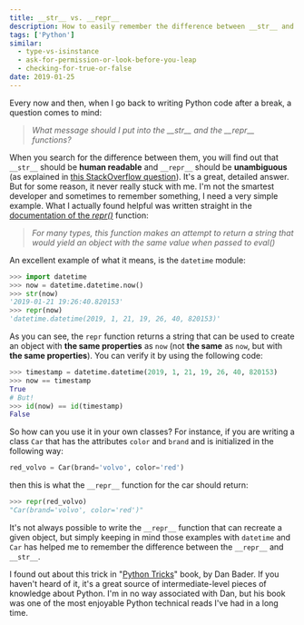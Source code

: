 ```yaml
---
title: __str__ vs. __repr__
description: How to easily remember the difference between __str__ and __repr__ functions in Python?
tags: ['Python']
similar:
  - type-vs-isinstance
  - ask-for-permission-or-look-before-you-leap
  - checking-for-true-or-false
date: 2019-01-25
---
```


Every now and then, when I go back to writing Python code after a break, a question comes to mind:

> *What message should I put into the \_\_str\_\_ and the \_\_repr\_\_ functions?*

When you search for the difference between them, you will find out that `__str__` should be **human readable** and `__repr__` should be **unambiguous** (as explained in [this StackOverflow question](https://stackoverflow.com/questions/1436703/difference-between-str-and-repr)). It's a great, detailed answer. But for some reason, it never really stuck with me. I'm not the smartest developer and sometimes to remember something, I need a very simple example. What I actually found helpful was written straight in the [documentation of the *repr()*](https://docs.python.org/3/library/functions.html#repr) function:

> *For many types, this function makes an attempt to return a string that would yield an object with the same value when passed to eval()*

An excellent example of what it means, is the `datetime` module:

```python
>>> import datetime
>>> now = datetime.datetime.now()
>>> str(now)
'2019-01-21 19:26:40.820153'
>>> repr(now)
'datetime.datetime(2019, 1, 21, 19, 26, 40, 820153)'
```

As you can see, the `repr` function returns a string that can be used to create an object with **the same properties** as `now` (not **the same** as `now`, but with **the same properties**). You can verify it by using the following code:

```python
>>> timestamp = datetime.datetime(2019, 1, 21, 19, 26, 40, 820153)
>>> now == timestamp
True
# But!
>>> id(now) == id(timestamp)
False
```

So how can you use it in your own classes? For instance, if you are writing a class `Car` that has the attributes `color` and `brand` and is initialized in the following way:

```python
red_volvo = Car(brand='volvo', color='red')
```

then this is what the `__repr__` function for the car should return:

```python
>>> repr(red_volvo)
"Car(brand='volvo', color='red')"
```

It's not always possible to write the `__repr__` function that can recreate a given object, but simply keeping in mind those examples with `datetime` and `Car` has helped me to remember the difference between the `__repr__` and `__str__`.

I found out about this trick in "[Python Tricks](https://www.google.com/search?q=Python+Tricks:+A+Buffet+of+Awesome+Python+Features)" book, by Dan Bader. If you haven't heard of it, it's a great source of intermediate-level pieces of knowledge about Python. I'm in no way associated with Dan, but his book was one of the most enjoyable Python technical reads I've had in a long time.

<!-- 
Update:
By default __str__ relies on __repr__, so if you were to implement only one, go with __repr__.
 -->
